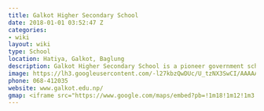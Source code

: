 ```yaml
---
title: Galkot Higher Secondary School  
date: 2018-01-01 03:52:47 Z
categories:
- wiki
layout: wiki
type: School
location: Hatiya, Galkot, Baglung
description: Galkot Higher Secondary School is a pioneer government school and campus in Galkot, Baglung. Established in 2005BS, now the institute offers classes from primary to university level. Galkot Multiple Campus is the senior wing of Galkot Multiple Campus.
image: https://lh3.googleusercontent.com/-l27kbzQwDUc/U_tzNX3SwCI/AAAAAAAAAIY/Xkbzj2O4AqU/w1020-h341-no/Header4.jpg
phone: 068-412035
website: www.galkot.edu.np/
gmap: <iframe src="https://www.google.com/maps/embed?pb=!1m18!1m12!1m3!1d3515.603010328969!2d83.4240627!3d28.2193716!2m3!1f0!2f0!3f0!3m2!1i1024!2i768!4f13.1!3m3!1m2!1s0x39960df65eb4bd77%3A0xb0559844c76122fd!2sGalkot+Higher+Secondary+School!5e0!3m2!1sen!2snp!4v1514913317108" width="600" height="450" frameborder="0" style="border:0" allowfullscreen></iframe>
---
```



